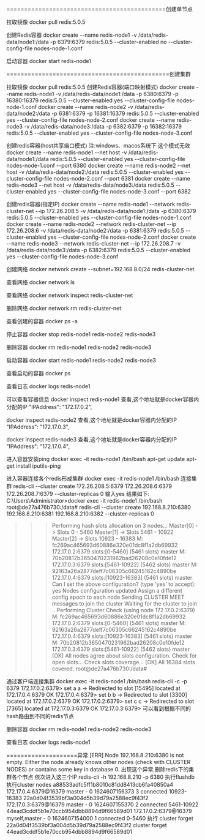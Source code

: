 =============================================创建单节点

拉取镜像
docker  pull  redis:5.0.5

创建Redis容器
docker create --name redis-node1 -v /data/redis-data/node1:/data -p 6379:6379 redis:5.0.5 --cluster-enabled no --cluster-config-file nodes-node-1.conf

启动容器
docker start redis-node1




==============================================创建集群


拉取镜像
docker  pull  redis:5.0.5
创建Redis容器(端口映射模式)
docker create --name redis-node1 -v /data/redis-data/node1:/data -p 6380:6379 -p 16380:16379 redis:5.0.5 --cluster-enabled yes --cluster-config-file nodes-node-1.conf
docker create --name redis-node2 -v /data/redis-data/node2:/data -p 6381:6379 -p 16381:16379 redis:5.0.5 --cluster-enabled yes --cluster-config-file nodes-node-2.conf
docker create --name redis-node3 -v /data/redis-data/node3:/data -p 6382:6379 -p 16382:16379 redis:5.0.5 --cluster-enabled yes --cluster-config-file nodes-node-3.conf

创建redis容器(host共享端口模式) 注:windows、macos系统下 这个模式无效
docker create --name redis-node1 --net host -v /data/redis-data/node1:/data redis:5.0.5 --cluster-enabled yes --cluster-config-file nodes-node-1.conf --port 6380
docker create --name redis-node2 --net host -v /data/redis-data/node2:/data redis:5.0.5 --cluster-enabled yes --cluster-config-file nodes-node-2.conf --port 6381
docker create --name redis-node3 --net host -v /data/redis-data/node3:/data redis:5.0.5 --cluster-enabled yes --cluster-config-file nodes-node-3.conf --port 6382

创建redis容器(指定IP)
docker create --name redis-node1 --network redis-cluster-net --ip 172.26.208.5 -v /data/redis-data/node1:/data -p 6380:6379 redis:5.0.5 --cluster-enabled yes --cluster-config-file nodes-node-1.conf
docker create --name redis-node2 --network redis-cluster-net --ip 172.26.208.6 -v /data/redis-data/node2:/data -p 6381:6379 redis:5.0.5 --cluster-enabled yes --cluster-config-file nodes-node-2.conf
docker create --name redis-node3 --network redis-cluster-net --ip 172.26.208.7 -v /data/redis-data/node3:/data -p 6382:6379 redis:5.0.5 --cluster-enabled yes --cluster-config-file nodes-node-3.conf


创建网络
docker network create --subnet=192.168.8.0/24 redis-cluster-net

查看网络
docker network ls

查看网络
docker network inspect redis-cluster-net

删除网络
docker network rm redis-cluster-net


查看创建的容器
docker ps -a

停止容器
docker stop redis-node1 redis-node2 redis-node3

删除容器
docker rm redis-node1 redis-node2 redis-node3

启动容器
docker start redis-node1 redis-node2 redis-node3


查看启动的容器
docker ps 

查看日志
docker logs redis-node1

可以查看容器信息
docker inspect redis-node1
查看,这个地址就是docker容器内分配的IP
"IPAddress": "172.17.0.2",


docker inspect redis-node2
查看,这个地址就是docker容器内分配的IP
"IPAddress": "172.17.0.3",


docker inspect redis-node3
查看,这个地址就是docker容器内分配的IP
"IPAddress": "172.17.0.4",



进入容器安装ping
docker exec -it redis-node1 /bin/bash
apt-get update
apt-get install iputils-ping


进入容器连接各个redis形成集群
docker exec -it redis-node1 /bin/bash
连接集群
redis-cli --cluster create 172.26.208.5:6379  172.26.208.6:6379 172.26.208.7:6379 --cluster-replicas 0
输入yes
结果如下:
C:\Users\Administrator>docker exec -it redis-node1 /bin/bash
root@de27a476b730:/data# redis-cli --cluster create 192.168.8.210:6380  192.168.8.210:6381 192.168.8.210:6382 --cluster-replicas 0
>>> Performing hash slots allocation on 3 nodes...
Master[0] -> Slots 0 - 5460
Master[1] -> Slots 5461 - 10922
Master[2] -> Slots 10923 - 16383
M: fc269ac465693d60886e320e01dc8f1a2db69932 172.17.0.2:6379
   slots:[0-5460] (5461 slots) master
M: 70b20812b3650470231962bad26208c0e10fde12 172.17.0.3:6379
   slots:[5461-10922] (5462 slots) master
M: 92163a26a2877deff7c06305c66245162c4890be 172.17.0.4:6379
   slots:[10923-16383] (5461 slots) master
Can I set the above configuration? (type 'yes' to accept): yes
>>> Nodes configuration updated
>>> Assign a different config epoch to each node
>>> Sending CLUSTER MEET messages to join the cluster
Waiting for the cluster to join
..
>>> Performing Cluster Check (using node 172.17.0.2:6379)
M: fc269ac465693d60886e320e01dc8f1a2db69932 172.17.0.2:6379
   slots:[0-5460] (5461 slots) master
M: 92163a26a2877deff7c06305c66245162c4890be 172.17.0.4:6379
   slots:[10923-16383] (5461 slots) master
M: 70b20812b3650470231962bad26208c0e10fde12 172.17.0.3:6379
   slots:[5461-10922] (5462 slots) master
[OK] All nodes agree about slots configuration.
>>> Check for open slots...
>>> Check slots coverage...
[OK] All 16384 slots covered.
root@de27a476b730:/data#


通过客户端连接集群
 docker exec -it redis-node1 /bin/bash
 redis-cli -c -p 6379
 172.17.0.2:6379> set a a
 -> Redirected to slot [15495] located at 172.17.0.4:6379
 OK
 172.17.0.4:6379> set b b
 -> Redirected to slot [3300] located at 172.17.0.2:6379
 OK
 172.17.0.2:6379> set c c
 -> Redirected to slot [7365] located at 172.17.0.3:6379
 OK
 172.17.0.3:6379>
 可以看到根据不同的hash路由到不同的redis节点
 



删除容器
docker rm redis-node1 redis-node2 redis-node3



查看日志
docker logs redis-node1


====================异常
[ERR] Node 192.168.8.210:6380 is not empty. Either the node already knows other nodes (check with CLUSTER NODES) or contains some key in database 0.
出现这个异常,删除redis下的集群各个节点
依次进入这三个IP
redis-cli -h 192.168.8.210 -p 6380
执行flushdb
执行cluster nodes
a88533adfc5ff1b8010c81dd8413cb6fa40850a4 172.17.0.4:6379@16379 master - 0 1624607156373 3 connected 10923-16383
22a0d04f3539bf3a004d5b39d79a2588ec9f43f2 172.17.0.3:6379@16379 master - 0 1624607155370 2 connected 5461-10922
44ead3cddf5b1e70ccb954dbb8894d9f66589d01 172.17.0.2:6379@16379 myself,master - 0 1624607154000 1 connected 0-5460
执行
cluster forget 22a0d04f3539bf3a004d5b39d79a2588ec9f43f2
cluster forget 44ead3cddf5b1e70ccb954dbb8894d9f66589d01



